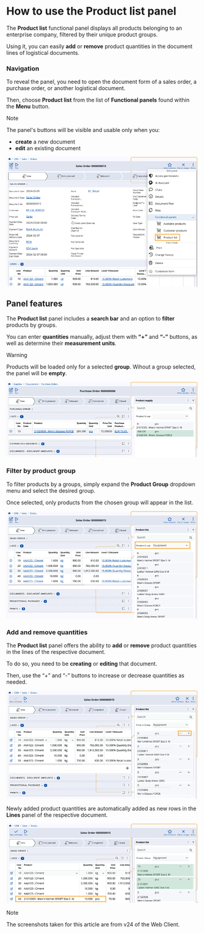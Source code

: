 # How to use the Product list panel

The **Product list** functional panel displays all products belonging to an enterprise company, filtered by their unique product groups.

Using it, you can easily **add** or **remove** product quantities in the document lines of logistical documents.

### Navigation

To reveal the panel, you need to open the document form of a sales order, a purchase order, or another logistical document.

Then, choose **Product list** from the list of **Functional panels** found within the **Menu** button.

> [!NOTE]
> The panel's buttons will be visible and usable only when you:
> * **create** a new document
> * **edit** an existing document

![pictures](pictures/product-listt.png)

## Panel features

The **Product list** panel includes a **search bar** and an option to **filter** products by groups.

You can enter **quantities** manually, adjust them with **“+”** and **“-”** buttons, as well as determine their **measurement units**.

> [!WARNING]
> Products will be loaded only for a selected **group**. Wihout a group selected, the panel will be **empty**.

![pictures](pictures/product-list-showw.png)

### Filter by product group

To filter products by a groups, simply expand the **Product Group** dropdown menu and select the desired group.

Once selected, only products from the chosen group will appear in the list.

![pictures](pictures/product-list-filterr.png)

### Add and remove quantities

The **Product list** panel offers the ability to **add** or **remove** product quantities in the lines of the respective document. 

To do so, you need to be **creating** or **editing** that document.

Then, use the “+” and “-” buttons to increase or decrease quantities as needed.

![pictures](pictures/product-list-quantitiess.png)

Newly added product quantities are automatically added as new rows in the **Lines** panel of the respective document.

![pictures](pictures/product-list-new-product.png)

> [!NOTE]
> The screenshots taken for this article are from v24 of the Web Client.
